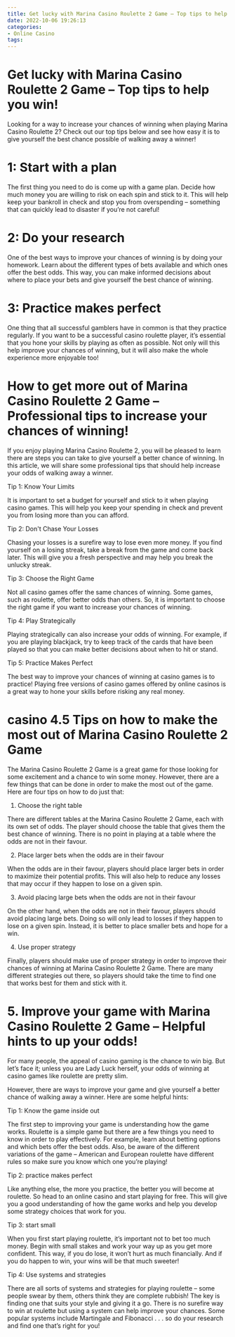 ```yaml
---
title: Get lucky with Marina Casino Roulette 2 Game – Top tips to help you win!
date: 2022-10-06 19:26:13
categories:
- Online Casino
tags:
---
```



#  Get lucky with Marina Casino Roulette 2 Game – Top tips to help you win!

Looking for a way to increase your chances of winning when playing Marina Casino Roulette 2? Check out our top tips below and see how easy it is to give yourself the best chance possible of walking away a winner!

# 1: Start with a plan

The first thing you need to do is come up with a game plan. Decide how much money you are willing to risk on each spin and stick to it. This will help keep your bankroll in check and stop you from overspending – something that can quickly lead to disaster if you’re not careful!

# 2: Do your research

One of the best ways to improve your chances of winning is by doing your homework. Learn about the different types of bets available and which ones offer the best odds. This way, you can make informed decisions about where to place your bets and give yourself the best chance of winning.

# 3: Practice makes perfect

One thing that all successful gamblers have in common is that they practice regularly. If you want to be a successful casino roulette player, it’s essential that you hone your skills by playing as often as possible. Not only will this help improve your chances of winning, but it will also make the whole experience more enjoyable too!

#  How to get more out of Marina Casino Roulette 2 Game – Professional tips to increase your chances of winning!

If you enjoy playing Marina Casino Roulette 2, you will be pleased to learn there are steps you can take to give yourself a better chance of winning. In this article, we will share some professional tips that should help increase your odds of walking away a winner.

Tip 1: Know Your Limits

It is important to set a budget for yourself and stick to it when playing casino games. This will help you keep your spending in check and prevent you from losing more than you can afford.

Tip 2: Don't Chase Your Losses

Chasing your losses is a surefire way to lose even more money. If you find yourself on a losing streak, take a break from the game and come back later. This will give you a fresh perspective and may help you break the unlucky streak.

Tip 3: Choose the Right Game

Not all casino games offer the same chances of winning. Some games, such as roulette, offer better odds than others. So, it is important to choose the right game if you want to increase your chances of winning.

Tip 4: Play Strategically

Playing strategically can also increase your odds of winning. For example, if you are playing blackjack, try to keep track of the cards that have been played so that you can make better decisions about when to hit or stand.

Tip 5: Practice Makes Perfect

The best way to improve your chances of winning at casino games is to practice! Playing free versions of casino games offered by online casinos is a great way to hone your skills before risking any real money.

#  casino 4.5 Tips on how to make the most out of Marina Casino Roulette 2 Game 

The Marina Casino Roulette 2 Game is a great game for those looking for some excitement and a chance to win some money. However, there are a few things that can be done in order to make the most out of the game. Here are four tips on how to do just that:

1. Choose the right table

There are different tables at the Marina Casino Roulette 2 Game, each with its own set of odds. The player should choose the table that gives them the best chance of winning. There is no point in playing at a table where the odds are not in their favour.

2. Place larger bets when the odds are in their favour

When the odds are in their favour, players should place larger bets in order to maximize their potential profits. This will also help to reduce any losses that may occur if they happen to lose on a given spin.

3. Avoid placing large bets when the odds are not in their favour

On the other hand, when the odds are not in their favour, players should avoid placing large bets. Doing so will only lead to losses if they happen to lose on a given spin. Instead, it is better to place smaller bets and hope for a win.

4. Use proper strategy

Finally, players should make use of proper strategy in order to improve their chances of winning at Marina Casino Roulette 2 Game. There are many different strategies out there, so players should take the time to find one that works best for them and stick with it.

# 5. Improve your game with Marina Casino Roulette 2 Game – Helpful hints to up your odds!

For many people, the appeal of casino gaming is the chance to win big. But let’s face it; unless you are Lady Luck herself, your odds of winning at casino games like roulette are pretty slim.

However, there are ways to improve your game and give yourself a better chance of walking away a winner. Here are some helpful hints:

Tip 1: Know the game inside out

The first step to improving your game is understanding how the game works. Roulette is a simple game but there are a few things you need to know in order to play effectively. For example, learn about betting options and which bets offer the best odds. Also, be aware of the different variations of the game – American and European roulette have different rules so make sure you know which one you’re playing!

Tip 2: practice makes perfect

Like anything else, the more you practice, the better you will become at roulette. So head to an online casino and start playing for free. This will give you a good understanding of how the game works and help you develop some strategy choices that work for you.

Tip 3: start small

When you first start playing roulette, it’s important not to bet too much money. Begin with small stakes and work your way up as you get more confident. This way, if you do lose, it won’t hurt as much financially. And if you do happen to win, your wins will be that much sweeter!

Tip 4: Use systems and strategies

There are all sorts of systems and strategies for playing roulette – some people swear by them, others think they are complete rubbish! The key is finding one that suits your style and giving it a go. There is no surefire way to win at roulette but using a system can help improve your chances. Some popular systems include Martingale and Fibonacci . . . so do your research and find one that’s right for you!